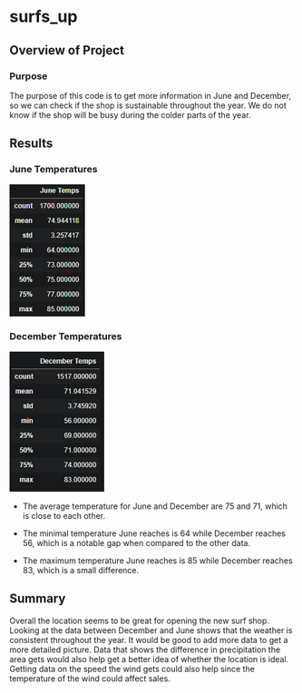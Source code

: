 # surfs_up

## Overview of Project

### Purpose

The purpose of this code is to get more information in June and December, so we can check if the shop is sustainable throughout the year. We do not know if the shop will be busy during the colder parts of the year.


## Results

### June Temperatures

![June Temperatures]( https://github.com/Robeliom15/surfs_up/blob/main/Resources/June.png?raw=true)

### December Temperatures

![December Temperatures]( https://github.com/Robeliom15/surfs_up/blob/main/Resources/Dec.png?raw=true)

-  The average temperature for June and December are 75 and 71, which is close to each other.

- The minimal temperature June reaches is 64 while December reaches 56, which is a notable gap when compared to the other data. 

-  The maximum temperature June reaches is 85 while December reaches 83, which is a small difference.

## Summary

Overall the location seems to be great for opening the new surf shop. Looking at the data between December and June shows that the weather is consistent throughout the year. It would be good to add more data to get a more detailed picture. Data that shows the difference in precipitation the area gets would also help get a better idea of whether the location is ideal. Getting data on the speed the wind gets could also help since the temperature of the wind could affect sales. 